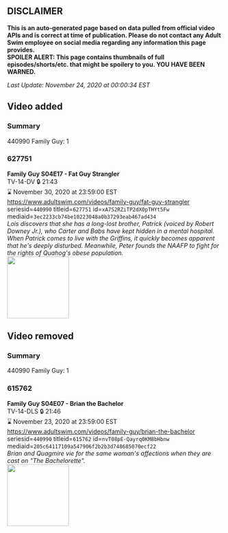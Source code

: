 ## DISCLAIMER
**This is an auto-generated page based on data pulled from official video APIs and is correct at time of publication. Please do not contact any Adult Swim employee on social media regarding any information this page provides.**  
**SPOILER ALERT: This page contains thumbnails of full episodes/shorts/etc. that might be spoilery to you. YOU HAVE BEEN WARNED.**  

_Last Update: November 24, 2020 at 00:00:34 EST_
## Video added
### Summary
440990 Family Guy: 1  
### 627751
**Family Guy S04E17 - Fat Guy Strangler**  
TV-14-DV 🔒 21:43  
⌛ November 30, 2020 at 23:59:00 EST  
https://www.adultswim.com/videos/family-guy/fat-guy-strangler  
seriesid=`440990` titleid=`627751` id=`xA7S2RZiTP2dX0pTHYt5Fw` mediaid=`3ec2233cb74be10223048a0b37293eab467ad434`  
_Lois discovers that she has a long-lost brother, Patrick (voiced by Robert Downey Jr.), who Carter and Babs have kept hidden in a mental hospital.  When Patrick comes to live with the Griffins, it quickly becomes apparent that he's deeply disturbed.
Meanwhile, Peter founds the NAAFP to fight for the rights of Quahog's obese population._  
<a href="https://i.cdn.turner.com/asfix/repository//8a25c3920eaf5fa6010eaffb99c438bf/thumbnail_1537851185781296138.jpg"><img src="https://i.cdn.turner.com/asfix/repository//8a25c3920eaf5fa6010eaffb99c438bf/thumbnail_1537851185781296138.jpg" height="144px" /></a>
## Video removed
### Summary
440990 Family Guy: 1  
### 615762
**Family Guy S04E07 - Brian the Bachelor**  
TV-14-DLS 🔒 21:46  
⌛ November 23, 2020 at 23:59:00 EST  
https://www.adultswim.com/videos/family-guy/brian-the-bachelor  
seriesid=`440990` titleid=`615762` id=`nvT08pE-Qayrq0KM8bHbnw` mediaid=`205c64117109a547906f2b2b3d748685070ecf22`  
_Brian and Quagmire vie for the same woman's affections when they are cast on "The Bachelorette"._  
<a href="https://i.cdn.turner.com/adultswim/big/image-upload/thumbnails/thumb-2_image-154264623381418.jpg"><img src="https://i.cdn.turner.com/adultswim/big/image-upload/thumbnails/thumb-2_image-154264623381418.jpg" height="144px" /></a>
